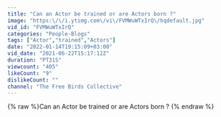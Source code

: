 ```yaml
---
title: "Can an Actor be trained or are Actors born ?"
image: "https:\/\/i.ytimg.com\/vi\/FVMWuWTxIrQ\/hqdefault.jpg"
vid_id: "FVMWuWTxIrQ"
categories: "People-Blogs"
tags: ["Actor","trained","Actors"]
date: "2022-01-14T19:15:09+03:00"
vid_date: "2021-06-22T15:17:12Z"
duration: "PT31S"
viewcount: "405"
likeCount: "9"
dislikeCount: ""
channel: "The Free Birds Collective"
---
```

{% raw %}Can an Actor be trained or are Actors born ? {% endraw %}
